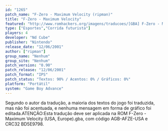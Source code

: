 ```yaml
---
id: "1265"
patch_name: "F-Zero - Maximum Velocity (ripman)"
title: "F-Zero - Maximum Velocity"
featured: "http://www.romhackers.org/imagens/traducoes/[GBA] F-Zero - Maximum Velocity - ripman - 1.png"
type: ["Esportes","Corrida futurista"]
players: 4
developer: "Nd Cube"
publisher: "Nintendo"
release_date: "12/06/2001"
author: ["ripman"]
group_name: "Nenhum"
group_site: "Nenhum"
patch_version: "0.90"
patch_release: "12/06/2001"
patch_format: "IPS"
patch_status: "Textos: 90% / Acentos: 0% / Gráficos: 0%"
platform: "Portátil"
system: "Game Boy Advance"
---
```


Segundo o autor da tradução, a maioria dos textos do jogo foi traduzida, mas não foi acentuada, e nenhuma mensagem em forma de gráfico foi editada.ATENÇÃO:Esta tradução deve ser aplicada na ROM F-Zero - Maximum Velocity (USA, Europe).gba, com código AGB-AFZE-USA e CRC32 BD5E9798.